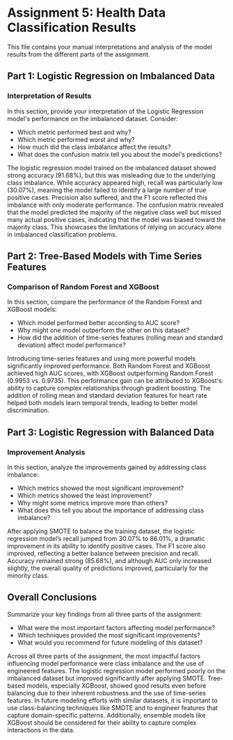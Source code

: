 # Assignment 5: Health Data Classification Results

This file contains your manual interpretations and analysis of the model results from the different parts of the assignment.

## Part 1: Logistic Regression on Imbalanced Data

### Interpretation of Results

In this section, provide your interpretation of the Logistic Regression model's performance on the imbalanced dataset. Consider:

- Which metric performed best and why?
- Which metric performed worst and why?
- How much did the class imbalance affect the results?
- What does the confusion matrix tell you about the model's predictions?

The logistic regression model trained on the imbalanced dataset showed strong accuracy (91.68%), but this was misleading due to the underlying class imbalance. While accuracy appeared high, recall was particularly low (30.07%), meaning the model failed to identify a large number of true positive cases. Precision also suffered, and the F1 score reflected this imbalance with only moderate performance. The confusion matrix revealed that the model predicted the majority of the negative class well but missed many actual positive cases, indicating that the model was biased toward the majority class. This showcases the limitations of relying on accuracy alone in imbalanced classification problems.

## Part 2: Tree-Based Models with Time Series Features

### Comparison of Random Forest and XGBoost

In this section, compare the performance of the Random Forest and XGBoost models:

- Which model performed better according to AUC score?
- Why might one model outperform the other on this dataset?
- How did the addition of time-series features (rolling mean and standard deviation) affect model performance?

Introducing time-series features and using more powerful models significantly improved performance. Both Random Forest and XGBoost achieved high AUC scores, with XGBoost outperforming Random Forest (0.9953 vs. 0.9735). This performance gain can be attributed to XGBoost's ability to capture complex relationships through gradient boosting. The addition of rolling mean and standard deviation features for heart rate helped both models learn temporal trends, leading to better model discrimination.

## Part 3: Logistic Regression with Balanced Data

### Improvement Analysis

In this section, analyze the improvements gained by addressing class imbalance:

- Which metrics showed the most significant improvement?
- Which metrics showed the least improvement?
- Why might some metrics improve more than others?
- What does this tell you about the importance of addressing class imbalance?

After applying SMOTE to balance the training dataset, the logistic regression model’s recall jumped from 30.07% to 86.01%, a dramatic improvement in its ability to identify positive cases. The F1 score also improved, reflecting a better balance between precision and recall. Accuracy remained strong (85.68%), and although AUC only increased slightly, the overall quality of predictions improved, particularly for the minority class. 

## Overall Conclusions

Summarize your key findings from all three parts of the assignment:

- What were the most important factors affecting model performance?
- Which techniques provided the most significant improvements?
- What would you recommend for future modeling of this dataset?

Across all three parts of the assignment, the most impactful factors influencing model performance were class imbalance and the use of engineered features. The logistic regression model performed poorly on the imbalanced dataset but improved significantly after applying SMOTE. Tree-based models, especially XGBoost, showed good results even before balancing due to their inherent robustness and the use of time-series features. In future modeling efforts with similar datasets, it is important to use class-balancing techniques like SMOTE and to engineer features that capture domain-specific patterns. Additionally, ensemble models like XGBoost should be considered for their ability to capture complex interactions in the data.